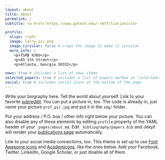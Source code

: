 ```yaml
---
layout: about
title: about
permalink: /
subtitle: <a href='https://www.gatech.edu/'>Affiliations</a>

profile:
  align: right
  image: larry_pic.png
  image_circular: false # crops the image to make it circular
  more_info: >
    <p>TSRB 436b</p>
    <p>85 5th Street</p>
    <p>Atlanta, Georgia 30332</p>

news: true # includes a list of news items
selected_papers: true # includes a list of papers marked as "selected={true}"
social: true # includes social icons at the bottom of the page
---
```


Write your biography here. Tell the world about yourself. Link to your favorite [subreddit](http://reddit.com). You can put a picture in, too. The code is already in, just name your picture `prof_pic.jpg` and put it in the `img/` folder.

Put your address / P.O. box / other info right below your picture. You can also disable any of these elements by editing `profile` property of the YAML header of your `_pages/about.md`. Edit `_bibliography/papers.bib` and Jekyll will render your [publications page](/al-folio/publications/) automatically.

Link to your social media connections, too. This theme is set up to use [Font Awesome icons](https://fontawesome.com/) and [Academicons](https://jpswalsh.github.io/academicons/), like the ones below. Add your Facebook, Twitter, LinkedIn, Google Scholar, or just disable all of them.
